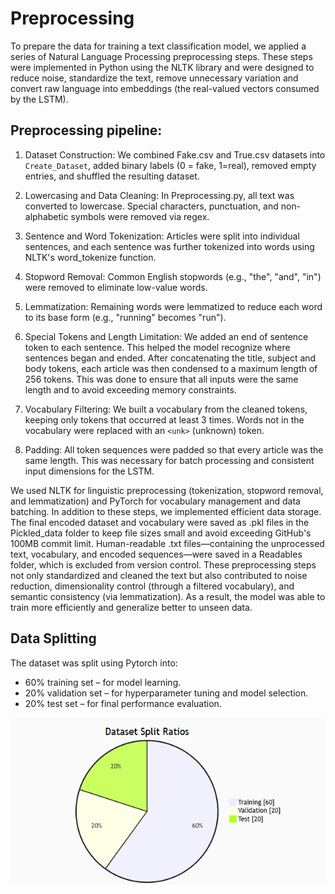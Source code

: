 # Preprocessing

 To prepare the data for training a text classification model, we applied a series of Natural Language Processing preprocessing steps. These steps were implemented in Python using the NLTK library and were designed to reduce noise, standardize the text, remove unnecessary variation and convert raw language into embeddings (the real-valued vectors consumed by the LSTM).

## Preprocessing pipeline:
1.	Dataset Construction:
We combined Fake.csv and True.csv datasets into `Create_Dataset`, added binary labels (0 = fake, 1=real), removed empty entries, and shuffled the resulting dataset.

2.	Lowercasing and Data Cleaning:
In Preprocessing.py, all text was converted to lowercase. Special characters, punctuation, and non-alphabetic symbols were removed via regex. 
3.	Sentence and Word Tokenization:
Articles were split into individual sentences, and each sentence was further tokenized into words using NLTK's word_tokenize function.
4.	Stopword Removal:
Common English stopwords (e.g., "the", "and", "in") were removed to eliminate low-value words.
5.	Lemmatization:
Remaining words were lemmatized to reduce each word to its base form (e.g., "running" becomes "run").
6.	Special Tokens and Length Limitation:
We added an end of sentence token to each sentence. This helped the model recognize where sentences began and ended. After concatenating the title, subject and body tokens, each article was then condensed to a maximum length of 256  tokens. This was done to ensure that all inputs were the same length and to avoid exceeding memory constraints.
7.	Vocabulary Filtering:
We built a vocabulary from the cleaned tokens, keeping only tokens that occurred at least 3 times. Words not in the vocabulary were replaced with an `<unk>` (unknown) token.
8.	Padding:
All token sequences were padded so that every article was the same length. This was necessary for batch processing and consistent input dimensions for the LSTM.


We used NLTK for linguistic preprocessing (tokenization, stopword removal, and lemmatization) and PyTorch for vocabulary management and data batching.
In addition to these steps, we implemented efficient data storage. The final encoded dataset and vocabulary were saved as .pkl files in the Pickled_data folder to keep file sizes small and avoid exceeding GitHub's 100MB commit limit. Human-readable .txt files—containing the unprocessed text, vocabulary, and encoded sequences—were saved in a Readables folder, which is excluded from version control. These preprocessing steps not only standardized and cleaned the text but also contributed to noise reduction, dimensionality control (through a filtered vocabulary), and semantic consistency (via lemmatization). As a result, the model was able to train more efficiently and generalize better to unseen data.



## Data Splitting
The dataset was split using Pytorch into:
 - 60% training set – for model learning.
 - 20% validation set – for hyperparameter tuning and model selection.
 - 20% test set – for final performance evaluation.

 ![alt text](media/pi.png)

